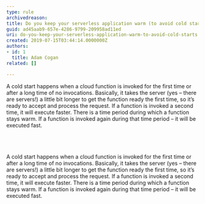 ```yaml
---
type: rule
archivedreason: 
title: Do you keep your serverless application warm (to avoid cold starts)?
guid: ad45aab9-657e-4286-9799-209958ad11ed
uri: do-you-keep-your-serverless-application-warm-to-avoid-cold-starts
created: 2019-07-15T03:44:14.0000000Z
authors:
- id: 1
  title: Adam Cogan
related: []

---
```



A cold start happens when a cloud function is invoked for the first time or after a long time of no invocations. Basically, it takes the server (yes – there are servers!) a little bit longer to get the function ready the first time, so it’s ready to accept and process the request. If a function is invoked a second time, it will execute faster. There is a time period during which a function stays warm. If a function is invoked again during that time period – it will be executed fast.<br><br>
<br><excerpt class='endintro'></excerpt><br>
<p>A cold start happens when a cloud function is invoked for the first time or after a long time of no invocations. Basically, it takes the server (yes – there are servers!) a little bit longer to get the function ready the first time, so it’s ready to accept and process the request. If a function is invoked a second time, it will execute faster. There is a time period during which a function stays warm. If a function is invoked again during that time period – it will be executed fast.<br>​<br><br></p>



